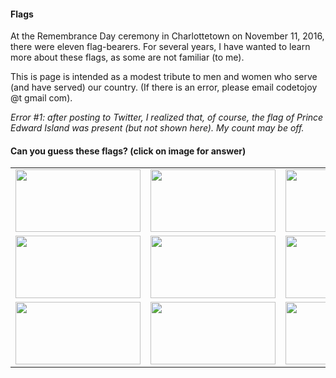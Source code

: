
#### Flags

At the Remembrance Day ceremony in Charlottetown on November 11, 2016, there were eleven flag-bearers. For several years, I have wanted to learn more about these flags, as some are not familiar (to me).

This is page is intended as a modest tribute to men and women who serve (and have served) our country. (If there is an error, please email codetojoy @t gmail com). 

*Error #1: after posting to Twitter, I realized that, of course, the flag of Prince Edward Island was present (but not shown here). My count may be off.*

#### Can you guess these flags? (click on image for answer)

|         |         |         |         |
|:-------:|:-------:|:-------:|:-------:|
| <a href="https://en.wikipedia.org/wiki/Flag_of_Canada"> <img src="https://upload.wikimedia.org/wikipedia/en/thumb/c/cf/Flag_of_Canada.svg/1280px-Flag_of_Canada.svg.png" height="100" width="200"></img> </a> | <a href="https://en.wikipedia.org/wiki/Canadian_Armed_Forces"> <img src="https://upload.wikimedia.org/wikipedia/commons/c/c6/Canadian_Forces_Flag.svg" height="100" width="200"></img> </a> | <a href="https://en.wikipedia.org/wiki/Canadian_Naval_Ensign"> <img src="https://upload.wikimedia.org/wikipedia/commons/b/ba/Naval_Ensign_of_Canada.svg" height="100" width="200"></img> </a> | <a href="https://en.wikipedia.org/wiki/Canadian_Red_Ensign"> <img src="https://upload.wikimedia.org/wikipedia/commons/d/da/Canadian_Red_Ensign_%281957-1965%29.svg" height="100" width="200"></img> </a> |
| <a href="https://en.wikipedia.org/wiki/Charlottetown"> <img src="https://upload.wikimedia.org/wikipedia/commons/f/f6/Flag_of_Charlottetown.svg" height="100" width="200"></img> </a> | <a href="https://en.wikipedia.org/wiki/Flag_of_NATO"> <img src="https://upload.wikimedia.org/wikipedia/commons/3/37/Flag_of_NATO.svg" height="100" width="200"></img> </a> |  <a href="https://en.wikipedia.org/wiki/Royal_Canadian_Air_Force_Ensign"> <img src="https://upload.wikimedia.org/wikipedia/commons/4/42/Royal_Canadian_Air_Force_ensign.svg" height="100" width="200"></img> </a> |  <a href="http://www.legion.ca/who-we-are/ritual-and-awards/flag-protocol"> <img src="http://www.legion.ca/wp-content/uploads/2014/05/LegionBanner-370x245.jpg" height="100" width="200"></img> </a> | 
| <a href="https://en.wikipedia.org/wiki/Royal_Canadian_Mounted_Police"> <img src="https://upload.wikimedia.org/wikipedia/commons/c/cb/Flag_of_the_RCMP.svg" height="100" width="200"></img> </a> | <a href="https://en.wikipedia.org/wiki/Union_Jack"> <img src="https://upload.wikimedia.org/wikipedia/en/a/ae/Flag_of_the_United_Kingdom.svg" height="100" width="200"></img> </a> | <a href="https://en.wikipedia.org/wiki/Flag_of_the_United_Nations"> <img src="https://upload.wikimedia.org/wikipedia/commons/2/2f/Flag_of_the_United_Nations.svg" height="100" width="200"></img> </a> | |

